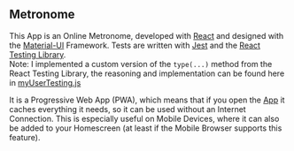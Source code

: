 ## Metronome

This App is an Online Metronome, developed with [React](https://reactjs.org/) and designed with the [Material-UI](https://material-ui.com/) Framework. Tests are written with [Jest](https://jestjs.io/) and the [React Testing Library](https://github.com/testing-library/react-testing-library). <br>
Note: I implemented a custom version of the ```type(...)``` method from the React Testing Library, the reasoning and implementation can be found here in [myUserTesting.js](https://github.com/JanKneiphof/ReactMetronome/blob/master/src/tests/myUserTesting.js)

It is a Progressive Web App (PWA), which means that if you open the [App](https://jankneiphof.github.io/ReactMetronome) it caches everything it needs, so it can be used without an Internet Connection.
This is especially useful on Mobile Devices, where it can also be added to your Homescreen (at least if the Mobile Browser supports this feature).

